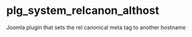 plg_system_relcanon_althost
===========================

Joomla plugin that sets the rel canonical meta tag to another hostname
